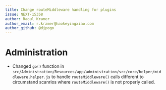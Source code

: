 ```yaml
---
title: Change routeMiddleware handling for plugins
issue: NEXT-15358
author: Raoul Kramer
author_email: r.kramer@haokeyingxiao.com 
author_github: @djpogo
---
```

# Administration
* Changed `go()` function in `src/Administration/Resources/app/administration/src/core/helper/middleware.helper.js` to handle `routeMiddleware()` calls different to circumstand scanrios where `routeMiddleware()` is not properly called.

